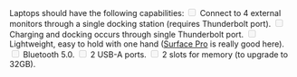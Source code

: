Laptops should have the following capabilities:
<input type="checkbox" disabled /> Connect to 4 external monitors through a single docking station (requires Thunderbolt port).
<input type="checkbox" disabled /> Charging and docking occurs through single Thunderbolt port.
<input type="checkbox" disabled /> Lightweight, easy to hold with one hand ([Surface Pro](https://www.microsoft.com/en-us/d/surface-laptop-4/946627FB12T1/1RBQ) is really good here).
<input type="checkbox" disabled /> Bluetooth 5.0.
<input type="checkbox" disabled /> 2 USB-A ports.
<input type="checkbox" disabled /> 2 slots for memory (to upgrade to 32GB).